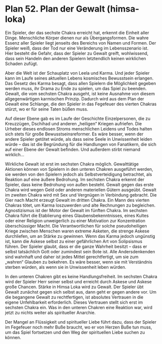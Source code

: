 # Plan 52. Plan der Gewalt (himsa-loka)

Ein Spieler, der das sechste Chakra erreicht hat, erkennt die Einheit aller Dinge. Menschliche Körper dienen nur als Übergangsformen. Die wahre Essenz aller Spieler liegt jenseits des Bereichs von Namen und Formen. Der Spieler weiß, dass der Tod nur eine Veränderung im Lebensszenario ist. Hier besteht die Gefahr, dass der Spieler zu Gewalt greift, wohlwissend, dass sein Handeln den anderen Spielern letztendlich keinen wirklichen Schaden zufügt.

Aber die Welt ist der Schauplatz von Leela und Karma. Und jeder Spieler kann im Laufe seines aktuellen Lebens kosmisches Bewusstsein erlangen. Das Gesetz des Karma besagt, dass allen Spielern die Möglichkeit gegeben werden muss, ihr Drama zu Ende zu spielen, um das Spiel zu beenden. Gewalt, die vom sechsten Chakra ausgeht, ist keine Ausnahme von diesem allgegenwärtigen karmischen Prinzip. Dadurch wird aus dem Plan der Gewalt eine Schlange, die den Spieler in das Fegefeuer des vierten Chakras stürzt, wo er für seine Taten büßen muss.

Auf dieser Ebene gab es im Laufe der Geschichte Einzelpersonen, die zu Kreuzzügen, Dschihad und anderen „heiligen“ Kriegen aufriefen. Die Urheber dieses endlosen Stroms menschlichen Leidens und Todes halten sich stets für große Bewusstseinsreformer. Es wäre besser, wenn der andere Spieler getötet würde, als dass seine Seele in Unwissenheit leiden würde – das ist die Begründung für die Handlungen von Fanatikern, die sich auf einer Ebene der Gewalt befinden. Und außerdem stirbt niemand wirklich...

Wirkliche Gewalt ist erst im sechsten Chakra möglich. Gewalttätige Aktionen können von Spielern in den unteren Chakren ausgeführt werden, sie werden von den Spielern jedoch als Selbstverteidigung betrachtet, als Reaktion auf eine äußere Bedrohung. Im sechsten Chakra erkennt der Spieler, dass keine Bedrohung von außen besteht. Gewalt gegen das erste Chakra wird wegen Geld oder anderen materiellen Gütern ausgeübt. Gewalt im zweiten Chakra wird mit Sex und Vergnügen in Verbindung gebracht. Die Gier nach Macht erzeugt Gewalt im dritten Chakra. Ein Mann des vierten Chakras tötet, um Karma loszuwerden und alte Rechnungen zu begleichen. Agnostizismus ist der Motor der Gewalt im fünften Chakra. Im sechsten Chakra führt die Etablierung eines Glaubensbekenntnisses, eines Kultes oder einer Religion unweigerlich zu einer Motivation zur Konzentration überschüssiger Macht. Die Verantwortlichen für solche pseudoheiligen Kriege zwischen Menschen waren extreme Asketen, die strenge Askese durchliefen, um an Stärke zu gewinnen. Wenn das Karma jedoch ungünstig ist, kann die Askese selbst zu einer gefährlichen Art von Solipsismus führen. Der Spieler glaubt, dass er die ganze Wahrheit besitzt – dass er selbst tatsächlich Gott oder zumindest sein Bote ist. Alle Andersdenkenden sind wahnhaft und daher ist jedes Mittel gerechtfertigt, um sie zum „wahren“ Glauben zu bekehren. Es wäre besser, wenn sie mit Verständnis sterben würden, als wenn sie in Unwissenheit leben würden.

In den unteren Chakren gibt es keine Handlungsfreiheit. Im sechsten Chakra wird der Spieler Herr seiner selbst und erreicht durch Askese und Askese große Chancen. Stärke in Himsa Loka wird zu Gewalt. Der Spieler übt Gewalt zunächst gegen sich selbst aus, dann geht er gegen andere vor. Um die begangene Gewalt zu rechtfertigen, ist absolutes Vertrauen in die eigene Unfehlbarkeit erforderlich. Dieses Vertrauen stellt sich erst im sechsten Chakra ein. Was in den unteren Chakren eine Reaktion war, wird jetzt zu nichts weiter als spiritueller Anarchie.

Der Mangel an Flüssigkeit und spiritueller Liebe führt dazu, dass der Spieler im Fegefeuer noch mehr Buße braucht, wo er von Herzen Buße tun muss, um das Spiel fortsetzen und den Weg der spirituellen Liebe suchen zu können.
